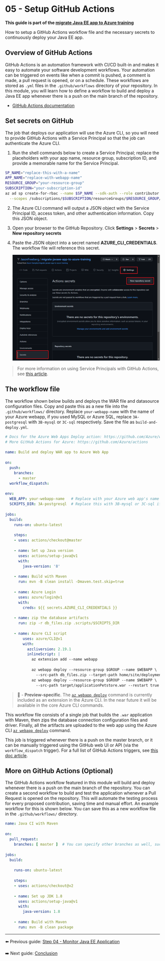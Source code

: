 # 05 - Setup GitHub Actions

__This guide is part of the [migrate Java EE app to Azure training](../README.md)__

How to setup a GitHub Actions workflow file and the necessary secrets to continuously deploy your Java EE app.

## Overview of GitHub Actions

GitHub Actions is an automation framework with CI/CD built-in and makes it easy to automate your software development workflows. Your automation can be triggered on events like when a commit is pushed, a comment is made, a pull request is opened, or on a schedule. These workflows are stored as `.yml` files in the `.github/workflows` directory of your repository. In this module, you will learn how to define a workflow to build and deploy a Java EE app whenever there is a push on the main branch of the repository.

- [GitHub Actions documentation](https://docs.github.com/actions)

## Set secrets on GitHub

The job that deploys our application will use the Azure CLI, so you will need to provide GitHub Actions with a Service Principal so that the job can authenticate the Azure CLI.

1. Run the shell commands below to create a Service Principal; replace the placeholders with your app name, resource group, subscription ID, and provide a memorable name for the Service Principal.

  ```bash
  SP_NAME="replace-this-with-a-name"
  APP_NAME="replace-with-webapp-name"
  RESOURCE_GROUP="your-resource-group"
  SUBSCRIPTION="your-subscription-id"
  az ad sp create-for-rbac --name $SP_NAME --sdk-auth --role contributor \
    --scopes /subscriptions/$SUBSCRIPTION/resourceGroups/$RESOURCE_GROUP/providers/Microsoft.Web/sites/$APP_NAME
  ```

2. The Azure CLI command will output a JSON object with the Service Principal ID, access token, and other authentication information. Copy this JSON object.
3. Open your browser to the GitHub Repository. Click **Settings** > **Secrets** > **New repository secrets**
4. Paste the JSON object into a secret named **AZURE_CLI_CREDENTIALS**. The workflow file will reference this secret.

    ![Set the GitHub secret](media/set_github_secret.png)

> For more information on using Service Principals with GitHub Actions, see [this article](https://github.com/Azure/login#configure-deployment-credentials).

## The workflow file

The workflow shown below builds and deploys the WAR file and datasource configuration files. Copy and paste this as a new file into the `.github/workflows/` directory. Replace `your-webapp-name` with the name of your Azure webapp, if you used MySQL or Azure SQL, replace `3A-postgresql` with `3B-mysql` or `3C-sql` respectively. Save the file as `build-and-deploy.yml`.

```yaml
# Docs for the Azure Web Apps Deploy action: https://github.com/Azure/webapps-deploy
# More GitHub Actions for Azure: https://github.com/Azure/actions

name: Build and deploy WAR app to Azure Web App

on:
  push:
    branches:
      - master
  workflow_dispatch:

env:
  WEB_APP: your-webapp-name   # Replace with your Azure web app's name
  SCRIPTS_DIR: 3A-postgresql  # Replace this with 3B-mysql or 3C-sql if you used MySQL or SQL

jobs:
  build:
    runs-on: ubuntu-latest

    steps:
    - uses: actions/checkout@master

    - name: Set up Java version
      uses: actions/setup-java@v1
      with:
        java-version: '8'

    - name: Build with Maven
      run: mvn -B clean install -Dmaven.test.skip=true 

    - name: Azure Login
      uses: azure/login@v1
      with:
        creds: ${{ secrets.AZURE_CLI_CREDENTIALS }}

    - name: zip the database artifacts
      run: zip -r db_files.zip .scripts/$SCRIPTS_DIR
    
    - name: Azure CLI script
        uses: azure/CLI@v1
        with:
          azcliversion: 2.19.1
          inlineScript: |
            az extension add --name webapp
            
            az webapp deploy --resource-group $GROUP --name $WEBAPP \
              --src-path db_files.zip --target-path home/site/deployments/tools --restart false --type zip 
            az webapp deploy --resource-group $GROUP --name $WEBAPP \
              --src-path target/applicationPetstore.war --restart true --type war
```

>🚧 - __Preview-specific__. The [`az webapp deploy`](https://github.com/azure/webapps-deploy) command is currently included as an extension in the Azure CLI. In the near future it will be available in the core Azure CLI commands.

This workflow file consists of a single job that builds the `.war` application with Maven, then zips the database connection configuration files and driver. Finally, all the artifacts are uploaded to the web app using the Azure CLI [`az webapp deploy`](https://docs.microsoft.com/cli/azure/ext/webapp/webapp?view=azure-cli-latest#ext_webapp_az_webapp_deploy) command.

This job is triggered whenever there is a push on the master branch, or it can be manually triggered using the GitHub web UI or API (via the `workflow_dispatch` trigger). For a full list of GitHub Actions triggers, see [this doc article](https://docs.github.com/actions/reference/events-that-trigger-workflows).

## More on GitHub Actions (Optional)

The GitHub Actions workflow featured in this module will build and deploy whenever there is a push on the main branch of the repository. You can create a second workflow to build and test the application whenever a Pull Request is opened on the repository. This will automate the testing process for every proposed contribution, saving time and manual effort. An example workflow for this is shown below. You can save this as a new workflow file in the `.github/workflows/` directory.

```yml
name: Java CI with Maven

on:
  pull_request:
    branches: [ master ]  # You can specify other branches as well, such as "dev" if you have such a branch.

jobs:
  build:

    runs-on: ubuntu-latest

    steps:
    - uses: actions/checkout@v2

    - name: Set up JDK 1.8
      uses: actions/setup-java@v1
      with:
        java-version: 1.8
    
    - name: Build with Maven
      run: mvn -B clean package
```

---

⬅️ Previous guide: [Step 04 - Monitor Java EE Application](../step-04-monitor-java-ee-app/README.md)

➡️ Next guide: [Conclusion](../step-99-conclusion/README.md)